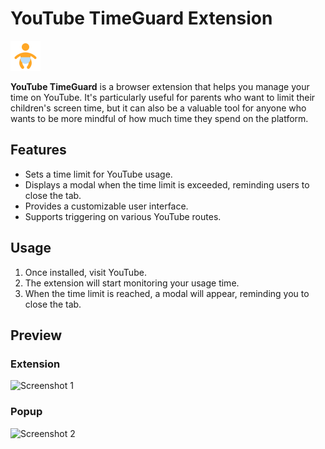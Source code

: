 # YouTube TimeGuard Extension 
![YouTube TimeGuard Logo](icon.png)


**YouTube TimeGuard** is a browser extension that helps you manage your time on YouTube. It's particularly useful for parents who want to limit their children's screen time, but it can also be a valuable tool for anyone who wants to be more mindful of how much time they spend on the platform.

## Features

- Sets a time limit for YouTube usage.
- Displays a modal when the time limit is exceeded, reminding users to close the tab.
- Provides a customizable user interface.
- Supports triggering on various YouTube routes.


## Usage

1. Once installed, visit YouTube.
2. The extension will start monitoring your usage time.
3. When the time limit is reached, a modal will appear, reminding you to close the tab.

## Preview

### Extension
![Screenshot 1](https://i.ibb.co/Bqfzzmz/Screenshot-2024-03-31-151821.png)

### Popup
![Screenshot 2](https://i.ibb.co/MZCZzGK/Screenshot-2024-03-31-152515.png)
